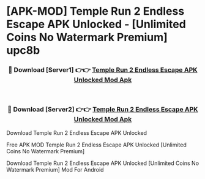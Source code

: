 # [APK-MOD] Temple Run 2  Endless Escape APK Unlocked - [Unlimited Coins No Watermark Premium] upc8b



<div align="center">
<h3>🔴 Download [Server1] 👉👉 <a href="https://momento.my/?title=Temple_Run_2__Endless_Escape_APK_Unlocked">Temple Run 2  Endless Escape APK Unlocked Mod Apk</a></h3><br>

<h3>🔴 Download [Server2] 👉👉 <a href="https://momento.my/?title=Temple_Run_2__Endless_Escape_APK_Unlocked">Temple Run 2  Endless Escape APK Unlocked Mod Apk</a></h3>
</div>



Download Temple Run 2  Endless Escape APK Unlocked 

Free APK MOD Temple Run 2  Endless Escape APK Unlocked [Unlimited Coins No Watermark Premium]

Download Temple Run 2  Endless Escape APK Unlocked [Unlimited Coins No Watermark Premium] Mod For Android
